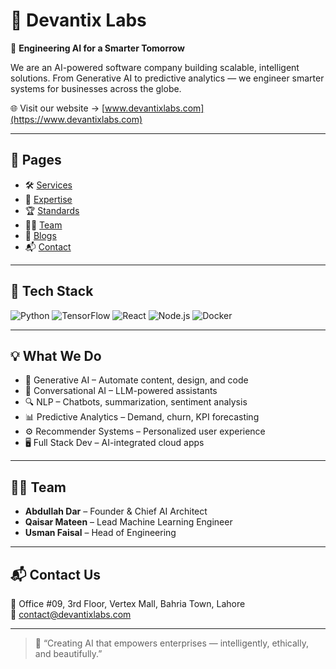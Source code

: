 # 👾 Devantix Labs

🚀 **Engineering AI for a Smarter Tomorrow**

We are an AI-powered software company building scalable, intelligent solutions. From Generative AI to predictive analytics — we engineer smarter systems for businesses across the globe.

🌐 Visit our website → [www.devantixlabs.com](https://www.devantixlabs.com)

---

## 🔗 Pages

- 🛠️ [Services](https://www.devantixlabs.com/#services)
- 🧠 [Expertise](https://www.devantixlabs.com/#expertise)
- 🏆 [Standards](https://www.devantixlabs.com/#standard)
- 👨‍💼 [Team](https://www.devantixlabs.com/#team)
- 📝 [Blogs](https://www.devantixlabs.com/blogs)
- 📬 [Contact](https://www.devantixlabs.com/contact)

---

## 🧰 Tech Stack

![Python](https://img.shields.io/badge/Python-3776AB?style=flat&logo=python&logoColor=white)
![TensorFlow](https://img.shields.io/badge/TensorFlow-FF6F00?style=flat&logo=tensorflow&logoColor=white)
![React](https://img.shields.io/badge/React-61DAFB?style=flat&logo=react&logoColor=black)
![Node.js](https://img.shields.io/badge/Node.js-339933?style=flat&logo=nodedotjs&logoColor=white)
![Docker](https://img.shields.io/badge/Docker-2496ED?style=flat&logo=docker&logoColor=white)

---

## 💡 What We Do

- 🧠 Generative AI – Automate content, design, and code
- 💬 Conversational AI – LLM-powered assistants
- 🔍 NLP – Chatbots, summarization, sentiment analysis
- 📊 Predictive Analytics – Demand, churn, KPI forecasting
- ⚙️ Recommender Systems – Personalized user experience
- 🖥 Full Stack Dev – AI-integrated cloud apps

---

## 🧑‍💼 Team

- **Abdullah Dar** – Founder & Chief AI Architect  
- **Qaisar Mateen** – Lead Machine Learning Engineer  
- **Usman Faisal** – Head of Engineering

---

## 📬 Contact Us

**📍** Office #09, 3rd Floor, Vertex Mall, Bahria Town, Lahore  
**📧** [contact@devantixlabs.com](mailto:contact@devantixlabs.com)

---

> 🧠 “Creating AI that empowers enterprises — intelligently, ethically, and beautifully.”
